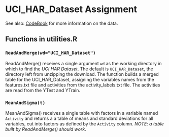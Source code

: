 # UCI_HAR_Dataset Assignment

See also: [CodeBook](https://github.com/jrherrick/gd011proj/blob/master/CodeBook.md) for more information on the data.

## Functions in utilities.R


### `ReadAndMerge(wd="UCI_HAR_Dataset")`

ReadAndMerge() receives a single argument `wd` as the working directory in which to find the *UCI HAR Dataset*. The default is `UCI_HAR_Dataset`, the directory left from unzipping the download. The function builds a merged table for the UCI_HAR_Dataset, assigning the variables names from the features.txt file and activities from the activity_labels.txt file. The activities are read from the YTest and YTrain.


### `MeanAndSigma(t)`

MeanAndSigma() receives a single table with factors in a variable named `Activity` and returns a a table of means and standard deviations for all variables, cut into factors as defined by the `Activity` column. *NOTE: a table built by ReadAndMerge() should work*.
